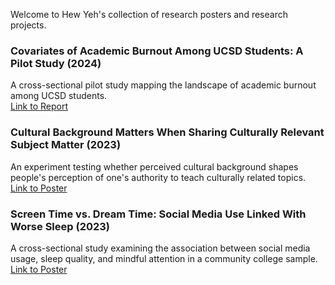 Welcome to Hew Yeh's collection of research posters and research projects.

### Covariates of Academic Burnout Among UCSD Students: A Pilot Study (2024)
A cross-sectional pilot study mapping the landscape of academic burnout among UCSD students.\
[Link to Report](https://github.com/HewYeh/Research/blob/main/01%20Covariates%20of%20Academic%20Burnout%20Among%20UCSD%20Students%20Brief%20Report.pdf)

### Cultural Background Matters When Sharing Culturally Relevant Subject Matter (2023)
An experiment testing whether perceived cultural background shapes people's perception of one's authority to teach culturally related topics.\
[Link to Poster](https://github.com/HewYeh/Research/blob/main/02%20Cultural%20Background%20Matters%20When%20Sharing%20Culturally%20Relevant%20Subject%20Matter.pdf)

### Screen Time vs. Dream Time: Social Media Use Linked With Worse Sleep (2023)
A cross-sectional study examining the association between social media usage, sleep quality, and mindful attention in a community college sample.\
[Link to Poster](https://github.com/HewYeh/Research/blob/main/03%20Screen%20Time%20vs.%20Dream%20Time-%20Social%20Media%20Use%20Linked%20With%20Worse%20Sleep.pdf)
